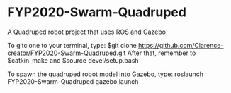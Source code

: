 # FYP2020-Swarm-Quadruped
A Quadruped robot project that uses ROS and Gazebo

To gitclone to your terminal, type: $git clone https://github.com/Clarence-creator/FYP2020-Swarm-Quadruped.git
After that, remember to $catkin_make and $source devel/setup.bash 

To spawn the quadruped robot model into Gazebo, type: roslaunch FYP2020-Swarm-Quadruped gazebo.launch 
